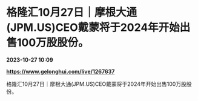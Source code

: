 # 格隆汇10月27日｜摩根大通(JPM.US)CEO戴蒙将于2024年开始出售100万股股份。

**2023-10-27 10:09**

**https://www.gelonghui.com/live/1267637**

格隆汇10月27日｜摩根大通(JPM.US)CEO戴蒙将于2024年开始出售100万股股份。